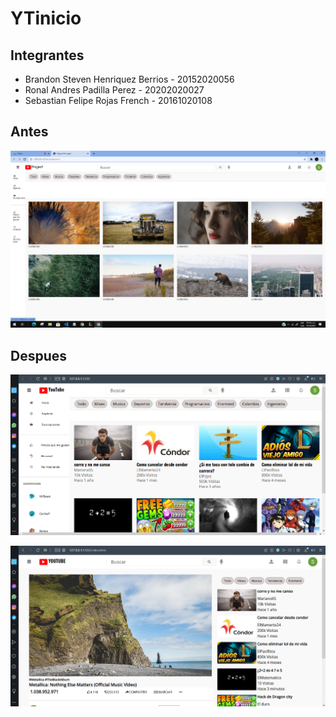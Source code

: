 # YTinicio
## Integrantes
- Brandon Steven Henriquez Berrios - 20152020056
- Ronal Andres Padilla Perez - 20202020027
- Sebastian Felipe Rojas French - 20161020108 

## Antes
![Alt text](https://github.com/Papo001x/YTinicio/blob/main/images/antes.jpeg?raw=true "Optional Title")

## Despues
![Alt text](https://github.com/Papo001x/YTinicio/blob/main/images/despues.png?raw=true "Optional Title")

![Alt text](https://github.com/Papo001x/YTinicio/blob/main/images/vista%202.png?raw=true "Optional Title")
